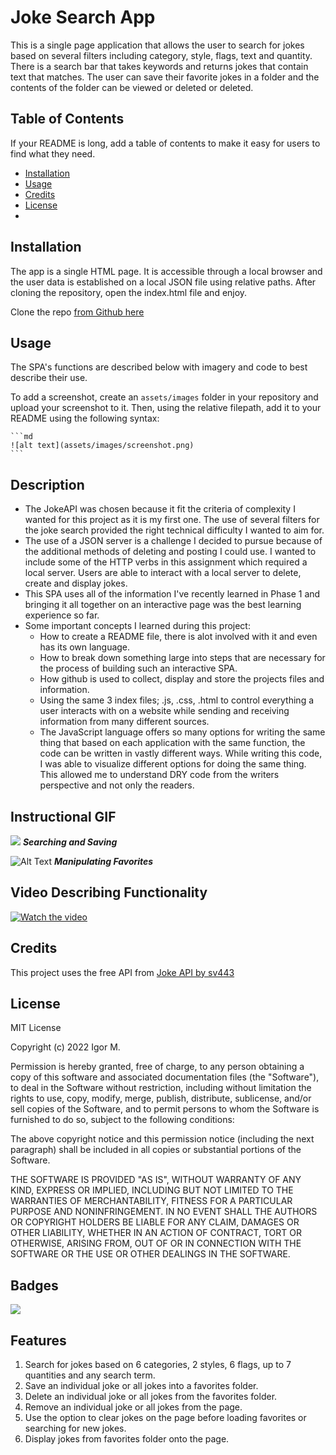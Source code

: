 # Joke Search App

This is a single page application that allows the user to search for jokes based on several filters
including category, style, flags, text and quantity. There is a search bar that takes keywords and returns
jokes that contain text that matches. The user can save their favorite jokes in a folder
and the contents of the folder can be viewed or deleted or deleted.

## Table of Contents

If your README is long, add a table of contents to make it easy for users to find what they need.

- [Installation](#installation)
- [Usage](#usage)
- [Credits](#credits)
- [License](#license)
- 
## Installation

The app is a single HTML page. It is accessible through a local browser and the user data is established
on a local JSON file using relative paths. After cloning the repository, open the index.html file and
enjoy.

Clone the repo [from Github here](https://github.com/Bambam320/phase-1-jokeapp-project)

## Usage

The SPA's functions are described below with imagery and code to best describe their use.



To add a screenshot, create an `assets/images` folder in your repository and upload your screenshot to it. Then, using the relative filepath, add it to your README using the following syntax:

    ```md
    ![alt text](assets/images/screenshot.png)
    ```

## Description

- The JokeAPI was chosen because it fit the criteria of complexity I wanted for this project as it is my first one. The use of several filters for the joke search provided the right technical difficulty I wanted to aim for.
- The use of a JSON server is a challenge I decided to pursue because of the additional methods of deleting and posting I could use. I wanted to include some of the HTTP verbs in this assignment which required a local server. Users are able to interact with a local server to delete, create and display jokes.
- This SPA uses all of the information I've recently learned in Phase 1 and bringing it all together on an interactive page was the best learning experience so far.
- Some important concepts I learned during this project:
    - How to create a README file, there is alot involved with it and even has its own language.
    - How to break down something large into steps that are necessary for the process of building such an interactive SPA.
    - How github is used to collect, display and store the projects files and information.
    - Using the same 3 index files; .js, .css, .html to control everything a user interacts with on a website while sending and receiving information from many different sources.
    - The JavaScript language offers so many options for writing the same thing that based on each application with the same function, the code can be written in vastly different ways. While writing this code, I was able to visualize different options for doing the same thing. This allowed me to understand DRY code from the writers perspective and not only the readers.

## Instructional GIF

![](https://media.giphy.com/media/iEVHoQiil5rvuyAF43/giphy.gif) 
***Searching and Saving***

![Alt Text](https://media.giphy.com/media/Cei4BQea2ESoRs12PI/giphy.gif)
***Manipulating Favorites***

## Video Describing Functionality

[![Watch the video](https://i.imgur.com/tFpeM1l.png)](https://youtu.be/THSd4kodg4E)

## Credits

This project uses the free API from [Joke API by sv443](https://sv443.net/jokeapi/v2/#info)

## License

MIT License

Copyright (c) 2022 Igor M.

Permission is hereby granted, free of charge, to any person obtaining a copy of this software
and associated documentation files (the "Software"), to deal in the Software without restriction,
including without limitation the rights to use, copy, modify, merge, publish, distribute, 
sublicense, and/or sell copies of the Software, and to permit persons to whom the Software is 
furnished to do so, subject to the following conditions:

The above copyright notice and this permission notice (including the next paragraph) shall 
be included in all copies or substantial portions of the Software.

THE SOFTWARE IS PROVIDED "AS IS", WITHOUT WARRANTY OF ANY KIND, EXPRESS OR IMPLIED, INCLUDING 
BUT NOT LIMITED TO THE WARRANTIES OF MERCHANTABILITY, FITNESS FOR A PARTICULAR PURPOSE AND 
NONINFRINGEMENT. IN NO EVENT SHALL THE AUTHORS OR COPYRIGHT HOLDERS BE LIABLE FOR ANY CLAIM, 
DAMAGES OR OTHER LIABILITY, WHETHER IN AN ACTION OF CONTRACT, TORT OR OTHERWISE, ARISING FROM,
OUT OF OR IN CONNECTION WITH THE SOFTWARE OR THE USE OR OTHER DEALINGS IN THE SOFTWARE.

## Badges

![](https://img.shields.io/github/commit-activity/w/Bambam320/phase-1-jokeapp-project)

## Features

1. Search for jokes based on 6 categories, 2 styles, 6 flags, up to 7 quantities and any search term.
2. Save an individual joke or all jokes into a favorites folder.
3. Delete an individual joke or all jokes from the favorites folder.
4. Remove an individual joke or all jokes from the page.
5. Use the option to clear jokes on the page before loading favorites or searching for new jokes.
6. Display jokes from favorites folder onto the page.